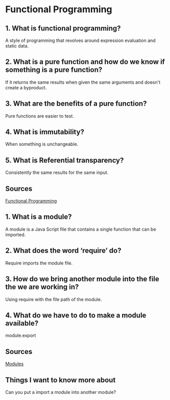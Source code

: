# Functional Programming

## 1. What is functional programming?

A style of programming that revolves around expression evaluation and static data.

## 2. What is a pure function and how do we know if something is a pure function?

If it returns the same results when given the same arguments and doesn't create a byproduct.


## 3. What are the benefits of a pure function?

Pure functions are easier to test.
   
## 4. What is immutability?

When something is unchangeable.
   
## 5. What is Referential transparency?

Consistently the same results for the same input.

## Sources

[Functional Programming](https://medium.com/the-renaissance-developer/concepts-of-functional-programming-in-javascript-6bc84220d2aa)

## 1. What is a module?

A module is a Java Script file that contains a single function that can be imported.
   
## 2. What does the word ‘require’ do?

Require imports the module file.
   
## 3. How do we bring another module into the file the we are working in?

Using require with the file path of the module.
   
## 4. What do we have to do to make a module available?

module.export

## Sources 

[Modules](https://www.youtube.com/watch?v=xHLd36QoS4k)

## Things I want to know more about

Can you put a import a module into another module? 
